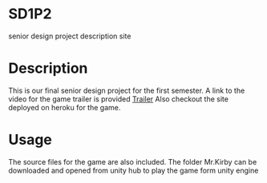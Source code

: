 # SD1P2
senior design project description site

# Description
This is our final senior design project for the first semester. 
A link to the video for the game trailer is provided [Trailer](https://vimeo.com/547804624)
Also checkout the site deployed on heroku for the game.

# Usage
The source files for the game are also included. The folder Mr.Kirby can be downloaded and 
opened from unity hub to play the game form unity engine
